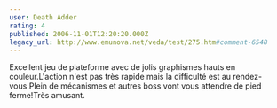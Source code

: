 ```yaml
---
user: Death Adder
rating: 4
published: 2006-11-01T12:20:20.000Z
legacy_url: http://www.emunova.net/veda/test/275.htm#comment-6548
---
```

Excellent jeu de plateforme avec de jolis graphismes hauts en couleur.L'action n'est pas très rapide mais la difficulté est au rendez-vous.Plein de mécanismes et autres boss vont vous attendre de pied ferme!Très amusant.